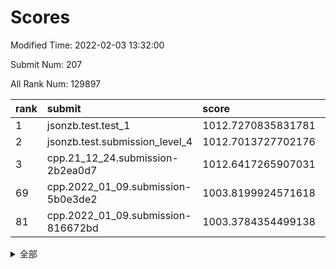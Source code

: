 # Scores

Modified Time: 2022-02-03 13:32:00

Submit Num: 207

All Rank Num: 129897

| rank |               submit               |       score        |       sigma        | pk_num |
| :--- | :--------------------------------- | :----------------- | :----------------- | :----- |
| 1    | jsonzb.test.test_1                 | 1012.7270835831781 | 0.8176827794420096 | 2508   |
| 2    | jsonzb.test.submission_level_4     | 1012.7013727702176 | 0.8159167600230094 | 2505   |
| 3    | cpp.21_12_24.submission-2b2ea0d7   | 1012.6417265907031 | 0.79376472665682   | 2512   |
| 69   | cpp.2022_01_09.submission-5b0e3de2 | 1003.8199924571618 | 0.7204273630659754 | 2506   |
| 81   | cpp.2022_01_09.submission-816672bd | 1003.3784354499138 | 0.7141783734535483 | 2514   |


<details>
<summary>全部</summary>

| rank |                 submit                 |       score        |       sigma        | pk_num |
| :--- | :------------------------------------- | :----------------- | :----------------- | :----- |
| 1    | jsonzb.test.test_1                     | 1012.7270835831781 | 0.8176827794420096 | 2508   |
| 2    | jsonzb.test.submission_level_4         | 1012.7013727702176 | 0.8159167600230094 | 2505   |
| 3    | cpp.21_12_24.submission-2b2ea0d7       | 1012.6417265907031 | 0.79376472665682   | 2512   |
| 4    | gobigger.level_3.submission_level_3_13 | 1011.9638626706959 | 0.7740348492000807 | 2511   |
| 5    | gobigger.level_3.submission_level_3_9  | 1011.3696639156832 | 0.7654606785185379 | 2511   |
| 6    | gobigger.level_3.submission_level_3_33 | 1011.3031167810333 | 0.8019998238813024 | 2512   |
| 7    | gobigger.level_3.submission_level_3_30 | 1011.2597500158108 | 0.7742456481238631 | 2511   |
| 8    | gobigger.level_3.submission_level_3_19 | 1011.0133005472875 | 0.7666210436032569 | 2508   |
| 9    | gobigger.level_3.submission_level_3_1  | 1010.9289719718017 | 0.7699127130666179 | 2506   |
| 10   | gobigger.level_3.submission_level_3_16 | 1010.9003919050549 | 0.7601500425463382 | 2503   |
| 11   | gobigger.level_3.submission_level_3_18 | 1010.8922277761998 | 0.747591940141202  | 2512   |
| 12   | gobigger.level_3.submission_level_3_3  | 1010.7352605553084 | 0.7726665539612675 | 2509   |
| 13   | gobigger.level_3.submission_level_3_35 | 1010.7292057549871 | 0.7711061189459916 | 2513   |
| 14   | gobigger.level_3.submission_level_3_34 | 1010.7151469725958 | 0.777392823317266  | 2514   |
| 15   | gobigger.level_3.submission_level_3_25 | 1010.6664907242429 | 0.7601078582736716 | 2509   |
| 16   | gobigger.level_3.submission_level_3_14 | 1010.5182626929302 | 0.7570699872079386 | 2515   |
| 17   | gobigger.level_3.submission_level_3_21 | 1010.5054182648407 | 0.7728820499195969 | 2512   |
| 18   | gobigger.level_3.submission_level_3_17 | 1010.4622232804568 | 0.7786860223551049 | 2507   |
| 19   | gobigger.level_3.submission_level_3_37 | 1010.4457945870915 | 0.7610335810512169 | 2509   |
| 20   | gobigger.level_3.submission_level_3_36 | 1010.4190121739897 | 0.7614615961473344 | 2509   |
| 21   | gobigger.level_3.submission_level_3_31 | 1010.3863665898592 | 0.7765869655398387 | 2514   |
| 22   | gobigger.level_3.submission_level_3_11 | 1010.3115927487651 | 0.7722448296297447 | 2513   |
| 23   | gobigger.level_3.submission_level_3_20 | 1010.3007514627878 | 0.765055919654746  | 2516   |
| 24   | gobigger.level_3.submission_level_3_32 | 1010.2806566268476 | 0.7603056433383716 | 2512   |
| 25   | gobigger.level_3.submission_level_3_38 | 1010.1901304406545 | 0.7665771444866105 | 2506   |
| 26   | gobigger.level_3.submission_level_3_29 | 1010.1352100655392 | 0.7624782302116878 | 2504   |
| 27   | gobigger.level_3.submission_level_3_26 | 1010.069283410108  | 0.7568160370498966 | 2508   |
| 28   | gobigger.level_3.submission_level_3_41 | 1009.9494434484556 | 0.7643566184879448 | 2507   |
| 29   | gobigger.level_3.submission_level_3_44 | 1009.9037315111827 | 0.763672220352859  | 2511   |
| 30   | gobigger.level_3.submission_level_3_6  | 1009.896997484961  | 0.761640690748111  | 2510   |
| 31   | gobigger.level_3.submission_level_3_7  | 1009.733602461993  | 0.7718351265417243 | 2513   |
| 32   | gobigger.level_3.submission_level_3_10 | 1009.7218810192309 | 0.7817322828194664 | 2513   |
| 33   | gobigger.level_3.submission_level_3_0  | 1009.6787173350278 | 0.7633429957511975 | 2508   |
| 34   | gobigger.level_3.submission_level_3_47 | 1009.6451361632774 | 0.7528792954418837 | 2513   |
| 35   | gobigger.level_3.submission_level_3_40 | 1009.6447083391728 | 0.7510049333237893 | 2509   |
| 36   | gobigger.level_3.submission_level_3_28 | 1009.6369945961326 | 0.7837899809749544 | 2510   |
| 37   | gobigger.level_3.submission_level_3_12 | 1009.6210917583933 | 0.765550060001651  | 2511   |
| 38   | gobigger.level_3.submission_level_3_49 | 1009.4910746903937 | 0.7524638011825823 | 2508   |
| 39   | gobigger.level_3.submission_level_3_22 | 1009.478671898512  | 0.7603594455226239 | 2508   |
| 40   | gobigger.level_3.submission_level_3_4  | 1009.4410585922425 | 0.7506583114483188 | 2513   |
| 41   | gobigger.level_3.submission_level_3_23 | 1009.4194127078921 | 0.7464004689062895 | 2509   |
| 42   | gobigger.level_3.submission_level_3_46 | 1009.3602727912396 | 0.7523369537556874 | 2511   |
| 43   | gobigger.level_3.submission_level_3_27 | 1009.2818785680557 | 0.7564476743818949 | 2512   |
| 44   | gobigger.level_3.submission_level_3_48 | 1009.2517873491734 | 0.7368291756845681 | 2505   |
| 45   | gobigger.level_3.submission_level_3_39 | 1009.2182558445764 | 0.7575947113690886 | 2508   |
| 46   | gobigger.level_3.submission_level_3_24 | 1009.140379363291  | 0.7773718836764549 | 2504   |
| 47   | gobigger.level_3.submission_level_3_5  | 1008.9359657396797 | 0.7764334039926007 | 2511   |
| 48   | gobigger.level_3.submission_level_3_45 | 1008.9099093984374 | 0.7383711525604688 | 2511   |
| 49   | gobigger.level_3.submission_level_3_2  | 1008.8994819274394 | 0.7418516521523779 | 2511   |
| 50   | gobigger.level_3.submission_level_3_8  | 1008.8045577579306 | 0.73571831754223   | 2512   |
| 51   | gobigger.level_3.submission_level_3_43 | 1008.7424212386964 | 0.7427114087142112 | 2513   |
| 52   | gobigger.level_3.submission_level_3_42 | 1008.3617474730113 | 0.7371866757983926 | 2513   |
| 53   | gobigger.level_3.submission_level_3_15 | 1008.1603558970183 | 0.7281719001469403 | 2507   |
| 54   | gobigger.level_1.submission_level_1_5  | 1004.9591125235632 | 0.7349991857809344 | 2513   |
| 55   | gobigger.level_1.submission_level_1_7  | 1004.9321199234741 | 0.724874940040032  | 2507   |
| 56   | gobigger.level_1.submission_level_1_21 | 1004.7126407483651 | 0.7082241535309131 | 2509   |
| 57   | gobigger.level_1.submission_level_1_32 | 1004.4685864832811 | 0.722884570027414  | 2511   |
| 58   | gobigger.level_1.submission_level_1_31 | 1004.3334713839733 | 0.7138635097390951 | 2510   |
| 59   | gobigger.level_1.submission_level_1_49 | 1004.3040427729374 | 0.7202281143150687 | 2510   |
| 60   | gobigger.level_1.submission_level_1_15 | 1004.2420225462226 | 0.7138443277135949 | 2513   |
| 61   | gobigger.level_1.submission_level_1_48 | 1004.1803271403705 | 0.7277750275300494 | 2509   |
| 62   | gobigger.level_1.submission_level_1_9  | 1004.0610188149722 | 0.7270822080871637 | 2509   |
| 63   | gobigger.level_1.submission_level_1_24 | 1004.0497250086892 | 0.7137234377215667 | 2513   |
| 64   | gobigger.level_1.submission_level_1_18 | 1004.0254782588639 | 0.7253729850929423 | 2512   |
| 65   | gobigger.level_1.submission_level_1_37 | 1003.9974780950532 | 0.7152121615063826 | 2508   |
| 66   | gobigger.level_1.submission_level_1_39 | 1003.936789331773  | 0.7232956649315183 | 2509   |
| 67   | gobigger.level_1.submission_level_1_1  | 1003.885554010545  | 0.7245668433544176 | 2509   |
| 68   | gobigger.level_1.submission_level_1_45 | 1003.8254376658651 | 0.7251258625627448 | 2505   |
| 69   | cpp.2022_01_09.submission-5b0e3de2     | 1003.8199924571618 | 0.7204273630659754 | 2506   |
| 70   | gobigger.level_1.submission_level_1_42 | 1003.7983208563443 | 0.7218753810514851 | 2506   |
| 71   | gobigger.level_1.submission_level_1_26 | 1003.7659669991257 | 0.7093648482065167 | 2508   |
| 72   | gobigger.level_1.submission_level_1_16 | 1003.691526059183  | 0.7211153645549436 | 2509   |
| 73   | gobigger.level_1.submission_level_1_23 | 1003.6491754146114 | 0.7125091704930392 | 2506   |
| 74   | gobigger.level_1.submission_level_1_43 | 1003.5992840896031 | 0.7218728905143387 | 2516   |
| 75   | gobigger.level_1.submission_level_1_13 | 1003.5982371957797 | 0.7215407340609055 | 2505   |
| 76   | gobigger.level_1.submission_level_1_4  | 1003.5710603102247 | 0.7276636187943244 | 2512   |
| 77   | gobigger.level_1.submission_level_1_47 | 1003.5201837942489 | 0.7113723606888399 | 2513   |
| 78   | gobigger.level_1.submission_level_1_10 | 1003.508749971357  | 0.7295903151589347 | 2511   |
| 79   | gobigger.level_1.submission_level_1_36 | 1003.4311749426704 | 0.7106535323047778 | 2508   |
| 80   | gobigger.level_1.submission_level_1_6  | 1003.3810980143758 | 0.7247991017446632 | 2510   |
| 81   | cpp.2022_01_09.submission-816672bd     | 1003.3784354499138 | 0.7141783734535483 | 2514   |
| 82   | gobigger.level_1.submission_level_1_22 | 1003.3783067308862 | 0.724142717326934  | 2512   |
| 83   | gobigger.level_1.submission_level_1_0  | 1003.3034269447838 | 0.714229891944165  | 2508   |
| 84   | gobigger.level_1.submission_level_1_40 | 1003.2652482963192 | 0.7146690385284962 | 2506   |
| 85   | gobigger.level_1.submission_level_1_8  | 1003.263450806075  | 0.7101068879253368 | 2513   |
| 86   | gobigger.level_1.submission_level_1_41 | 1003.2611915200106 | 0.7141093953376964 | 2505   |
| 87   | gobigger.level_1.submission_level_1_19 | 1003.2556408140539 | 0.7124023888346389 | 2516   |
| 88   | gobigger.level_1.submission_level_1_29 | 1003.1849644453066 | 0.7170571196659103 | 2511   |
| 89   | gobigger.level_1.submission_level_1_3  | 1003.1005837556307 | 0.7145453901687983 | 2506   |
| 90   | gobigger.level_1.submission_level_1_34 | 1002.9705291602733 | 0.7197459312348731 | 2514   |
| 91   | gobigger.level_1.submission_level_1_20 | 1002.9538919408659 | 0.732493267541058  | 2510   |
| 92   | gobigger.level_1.submission_level_1_28 | 1002.9426806719159 | 0.7087664088089289 | 2508   |
| 93   | gobigger.level_1.submission_level_1_35 | 1002.8793708466233 | 0.7243206061841021 | 2508   |
| 94   | gobigger.level_1.submission_level_1_38 | 1002.8156301440628 | 0.7138008986550552 | 2508   |
| 95   | gobigger.level_1.submission_level_1_17 | 1002.7396905395175 | 0.7233537233203439 | 2511   |
| 96   | gobigger.level_1.submission_level_1_14 | 1002.6474675971733 | 0.7154420929819746 | 2507   |
| 97   | gobigger.level_1.submission_level_1_30 | 1002.647250802278  | 0.7244849797434526 | 2516   |
| 98   | gobigger.level_1.submission_level_1_44 | 1002.5033218012121 | 0.7124354902647111 | 2506   |
| 99   | gobigger.level_1.submission_level_1_11 | 1002.4660827682076 | 0.7020357510320399 | 2513   |
| 100  | gobigger.level_1.submission_level_1_33 | 1002.4420553022592 | 0.7167235344546249 | 2510   |
| 101  | gobigger.level_1.submission_level_1_46 | 1002.4113453824904 | 0.7132565507580643 | 2511   |
| 102  | gobigger.level_1.submission_level_1_2  | 1002.3616593074128 | 0.7225226609711107 | 2512   |
| 103  | gobigger.level_1.submission_level_1_12 | 1002.3044657019611 | 0.7151099745786961 | 2504   |
| 104  | gobigger.level_1.submission_level_1_27 | 1002.2672491162924 | 0.710383200454796  | 2507   |
| 105  | gobigger.level_1.submission_level_1_25 | 1002.0068461432155 | 0.7042880074511114 | 2509   |
| 106  | gobigger.random.submission_random_5    | 997.1105754290757  | 0.7181886265931405 | 2515   |
| 107  | gobigger.random.submission_random_12   | 996.8101170425524  | 0.704500519350731  | 2514   |
| 108  | gobigger.random.submission_random_18   | 996.7379175291859  | 0.7039694113927127 | 2506   |
| 109  | gobigger.random.submission_random_25   | 996.6303865875412  | 0.7029454746449945 | 2514   |
| 110  | gobigger.random.submission_random_30   | 996.6089802420315  | 0.7044890856257349 | 2510   |
| 111  | gobigger.random.submission_random_1    | 996.5575050128144  | 0.7138792180801437 | 2512   |
| 112  | gobigger.random.submission_random_14   | 996.5327690888696  | 0.7166630862165645 | 2508   |
| 113  | gobigger.random.submission_random_8    | 996.4856273323388  | 0.7053597783523357 | 2506   |
| 114  | gobigger.random.submission_random_35   | 996.4208390476953  | 0.7141541769853088 | 2508   |
| 115  | gobigger.random.submission_random_33   | 996.3362152783527  | 0.707536981208774  | 2510   |
| 116  | gobigger.random.submission_random_38   | 996.3117168255454  | 0.7146334202569276 | 2504   |
| 117  | gobigger.random.submission_random_6    | 996.2661060547231  | 0.714217657363078  | 2514   |
| 118  | gobigger.random.submission_random_37   | 996.2141623104501  | 0.7039633694103572 | 2510   |
| 119  | gobigger.random.submission_random_27   | 996.1619633989986  | 0.7105600901646636 | 2508   |
| 120  | gobigger.random.submission_random_17   | 996.1222918319073  | 0.6934843451132975 | 2512   |
| 121  | gobigger.random.submission_random_41   | 996.0696499611527  | 0.7289619461287193 | 2511   |
| 122  | gobigger.random.submission_random_2    | 996.0567343517914  | 0.7239005996690877 | 2510   |
| 123  | gobigger.random.submission_random_32   | 996.0361001111529  | 0.7188664708749253 | 2516   |
| 124  | gobigger.random.submission_random_7    | 995.9639713969767  | 0.7045064740978828 | 2507   |
| 125  | gobigger.random.submission_random_13   | 995.9012841760565  | 0.7041590040768961 | 2510   |
| 126  | gobigger.random.submission_random_21   | 995.874758764841   | 0.7112513584232358 | 2508   |
| 127  | gobigger.random.submission_random_28   | 995.8389396228256  | 0.717683669306318  | 2513   |
| 128  | gobigger.random.submission_random_36   | 995.8183391046672  | 0.7125029166928253 | 2508   |
| 129  | gobigger.random.submission_random_10   | 995.7990288865582  | 0.711657037035376  | 2513   |
| 130  | gobigger.random.submission_random_24   | 995.7664059624674  | 0.7088879648116871 | 2510   |
| 131  | gobigger.random.submission_random_29   | 995.738779490606   | 0.7091143249628465 | 2515   |
| 132  | gobigger.random.submission_random_48   | 995.7295151752851  | 0.7029605128809998 | 2510   |
| 133  | gobigger.random.submission_random_9    | 995.6747365350172  | 0.7148247466857113 | 2501   |
| 134  | gobigger.random.submission_random_19   | 995.6746902476001  | 0.7016533336590756 | 2509   |
| 135  | gobigger.random.submission_random_31   | 995.6360601317799  | 0.7166516358983415 | 2511   |
| 136  | gobigger.random.submission_random_46   | 995.601651751956   | 0.7297063829916675 | 2506   |
| 137  | gobigger.random.submission_random_4    | 995.5570555185421  | 0.7121378000785149 | 2512   |
| 138  | gobigger.random.submission_random_47   | 995.5440609777713  | 0.7158958333469441 | 2512   |
| 139  | gobigger.random.submission_random_34   | 995.4804726354296  | 0.721588322308744  | 2512   |
| 140  | gobigger.random.submission_random_49   | 995.3275821946025  | 0.71448440853207   | 2512   |
| 141  | gobigger.random.submission_random_15   | 995.3084524191819  | 0.7146679569310864 | 2507   |
| 142  | gobigger.random.submission_random_45   | 995.2780341489622  | 0.7013496274867492 | 2512   |
| 143  | gobigger.random.submission_random_3    | 995.1868961926335  | 0.7139050983777652 | 2509   |
| 144  | gobigger.random.submission_random_39   | 995.0907092973728  | 0.6991637688435401 | 2509   |
| 145  | gobigger.random.submission_random_44   | 995.0647595686949  | 0.7125159069166871 | 2511   |
| 146  | gobigger.random.submission_random_22   | 995.0290821161758  | 0.7146563408381424 | 2510   |
| 147  | gobigger.random.submission_random_0    | 994.9492224789224  | 0.7188622172401569 | 2508   |
| 148  | gobigger.random.submission_random_20   | 994.9335403757135  | 0.7030372220344777 | 2508   |
| 149  | gobigger.random.submission_random_23   | 994.9308100023301  | 0.7190193468849017 | 2508   |
| 150  | gobigger.random.submission_random_40   | 994.8903623791554  | 0.7124187629915947 | 2512   |
| 151  | gobigger.random.submission_random_11   | 994.882011443785   | 0.7244895410629411 | 2514   |
| 152  | gobigger.random.submission_random_26   | 994.8221318099181  | 0.7127952193317433 | 2510   |
| 153  | gobigger.random.submission_random_16   | 994.7211880523763  | 0.727271953480035  | 2510   |
| 154  | gobigger.random.submission_random_43   | 994.654318505091   | 0.718475991816611  | 2514   |
| 155  | gobigger.random.submission_random_42   | 994.6320647785843  | 0.7133189879314673 | 2516   |
| 156  | gobigger.level_2.submission_level_2_2  | 994.4982015949126  | 0.7305630371932312 | 2508   |
| 157  | gobigger.level_2.submission_level_2_31 | 993.4684530538501  | 0.7229376616134353 | 2509   |
| 158  | gobigger.level_2.submission_level_2_1  | 993.426339880611   | 0.7141310118142224 | 2512   |
| 159  | gobigger.level_2.submission_level_2_20 | 993.1932264225045  | 0.7222285648059956 | 2511   |
| 160  | gobigger.level_2.submission_level_2_36 | 993.1822841769231  | 0.7614145795164146 | 2510   |
| 161  | gobigger.level_2.submission_level_2_25 | 993.1530151491348  | 0.7195015769817268 | 2514   |
| 162  | gobigger.level_2.submission_level_2_29 | 993.0383847738223  | 0.7339195920766381 | 2510   |
| 163  | gobigger.level_2.submission_level_2_18 | 992.9220336719701  | 0.7278459553992037 | 2505   |
| 164  | gobigger.level_2.submission_level_2_0  | 992.8463234762032  | 0.75421118011832   | 2507   |
| 165  | gobigger.level_2.submission_level_2_34 | 992.8197008232139  | 0.7278867594645556 | 2507   |
| 166  | gobigger.level_2.submission_level_2_17 | 992.7639582161581  | 0.7309381666761646 | 2508   |
| 167  | gobigger.level_2.submission_level_2_37 | 992.7362050269114  | 0.7439052535223243 | 2508   |
| 168  | gobigger.level_2.submission_level_2_30 | 992.7256062495061  | 0.73597497329753   | 2513   |
| 169  | gobigger.level_2.submission_level_2_11 | 992.7018677645053  | 0.7447891391491389 | 2509   |
| 170  | gobigger.level_2.submission_level_2_9  | 992.6414258313155  | 0.7410241394036133 | 2512   |
| 171  | gobigger.level_2.submission_level_2_8  | 992.6371308687912  | 0.7236064003496191 | 2512   |
| 172  | gobigger.level_2.submission_level_2_3  | 992.4370259551688  | 0.745151795048023  | 2510   |
| 173  | gobigger.level_2.submission_level_2_5  | 992.421648536362   | 0.7293313125000105 | 2508   |
| 174  | gobigger.level_2.submission_level_2_46 | 992.4031880073642  | 0.7446382271203417 | 2518   |
| 175  | gobigger.level_2.submission_level_2_48 | 992.399512705238   | 0.7589796664574857 | 2512   |
| 176  | gobigger.level_2.submission_level_2_40 | 992.3815256098281  | 0.734913633826113  | 2512   |
| 177  | gobigger.level_2.submission_level_2_22 | 992.2884499917093  | 0.7615794293498047 | 2511   |
| 178  | gobigger.level_2.submission_level_2_24 | 992.264176647103   | 0.7508129922897229 | 2511   |
| 179  | gobigger.level_2.submission_level_2_41 | 992.2524047133073  | 0.7434098322772374 | 2509   |
| 180  | gobigger.level_2.submission_level_2_35 | 992.1735708427941  | 0.7531061213844522 | 2509   |
| 181  | gobigger.level_2.submission_level_2_13 | 992.0141930565622  | 0.7430730835880357 | 2517   |
| 182  | gobigger.level_2.submission_level_2_27 | 991.9767302496351  | 0.7435812793369169 | 2517   |
| 183  | gobigger.level_2.submission_level_2_14 | 991.8201624299137  | 0.7533662340328874 | 2509   |
| 184  | gobigger.level_2.submission_level_2_42 | 991.7795201346652  | 0.7393543374398203 | 2510   |
| 185  | gobigger.level_2.submission_level_2_44 | 991.7754902632045  | 0.7523813374352529 | 2512   |
| 186  | gobigger.level_2.submission_level_2_19 | 991.7574295913804  | 0.7373660019299993 | 2508   |
| 187  | gobigger.level_2.submission_level_2_33 | 991.7427852177997  | 0.728774277854488  | 2509   |
| 188  | gobigger.level_2.submission_level_2_39 | 991.732289614467   | 0.7510124777182068 | 2506   |
| 189  | gobigger.level_2.submission_level_2_12 | 991.6603085257285  | 0.7503771109429752 | 2508   |
| 190  | gobigger.level_2.submission_level_2_43 | 991.6324487928413  | 0.7421098016867937 | 2509   |
| 191  | gobigger.level_2.submission_level_2_45 | 991.6243999027122  | 0.7523213076379813 | 2518   |
| 192  | gobigger.level_2.submission_level_2_15 | 991.5144428238959  | 0.7617287492446843 | 2506   |
| 193  | gobigger.level_2.submission_level_2_16 | 991.4869732335249  | 0.7491721363005015 | 2513   |
| 194  | gobigger.level_2.submission_level_2_47 | 991.4704342510212  | 0.7488790847637086 | 2513   |
| 195  | gobigger.level_2.submission_level_2_10 | 991.413501068496   | 0.7583406723524778 | 2506   |
| 196  | gobigger.level_2.submission_level_2_7  | 991.3993560007164  | 0.7679544186453346 | 2511   |
| 197  | gobigger.level_2.submission_level_2_6  | 991.3274492403003  | 0.7344214823081469 | 2511   |
| 198  | gobigger.level_2.submission_level_2_23 | 991.2704189912852  | 0.7537317483704318 | 2509   |
| 199  | gobigger.level_2.submission_level_2_21 | 991.2160554233443  | 0.7504678474167403 | 2514   |
| 200  | gobigger.level_2.submission_level_2_49 | 991.1036238607634  | 0.7803620367868348 | 2511   |
| 201  | gobigger.level_2.submission_level_2_26 | 990.989195464068   | 0.7554167778750158 | 2517   |
| 202  | gobigger.level_2.submission_level_2_32 | 990.7860580011165  | 0.7507260053282758 | 2509   |
| 203  | gobigger.level_2.submission_level_2_28 | 990.6350511568336  | 0.7673211932443503 | 2506   |
| 204  | gobigger.level_2.submission_level_2_38 | 990.4536375116439  | 0.7598023880648854 | 2511   |
| 205  | gobigger.level_2.submission_level_2_4  | 990.2137373912543  | 0.7458571531914449 | 2507   |
| 206  | gobigger.none.submission_none_1        | 975.5682826642653  | 1.5220334791867849 | 2511   |
| 207  | gobigger.none.submission_none_0        | 975.4366823849462  | 1.5095403330387323 | 2511   |

</details>